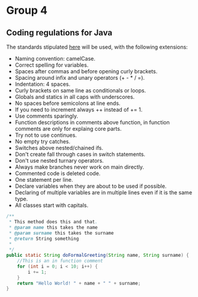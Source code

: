 # Group 4 
## Coding regulations for Java

The standards stipulated [here](https://www.oracle.com/technetwork/java/codeconventions-150003.pdf) will be used, with the following extensions:

* Naming convention: camelCase.
* Correct spelling for variables.
* Spaces after commas and before opening curly brackets.
* Spacing around infix and unary operators (+ - * / =).
* Indentation: 4 spaces.
* Curly brackets on same line as conditionals or loops.
* Globals and statics in all caps with underscores.
* No spaces before semicolons at line ends.
* If you need to increment always ++ instead of += 1.
* Use comments sparingly.
* Function descriptions in comments above function, in function comments are only for explaing core parts.
* Try not to use continues.
* No empty try catches.
* Switches above nested/chained ifs.
* Don't create fall through cases in switch statements.
* Don't use nested turnary operators.
* Always make branches never work on main directly.
* Commented code is deleted code.
* One statement per line.
* Declare variables when they are about to be used if possible.
* Declaring of multiple variables are in multiple lines even if it is the same type.
* All classes start with capitals.

```java 
/**
 * This method does this and that.
 * @param name this takes the name
 * @param surname this takes the surname
 * @return String something 
 *
 */
public static String doFormalGreeting(String name, String surname) {
    //This is an in function comment
    for (int i = 0; i < 10; i++) {
        i += 1;
    }
    return "Hello World! " + name + " " + surname;
}
```
